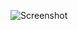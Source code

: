 ![Screenshot](https://raw.githubusercontent.com/Cryakl/Ultimate-RAT-Collection/refs/heads/main/EverSpy/EverSpy%20Ultimate/Screenshot.png)
